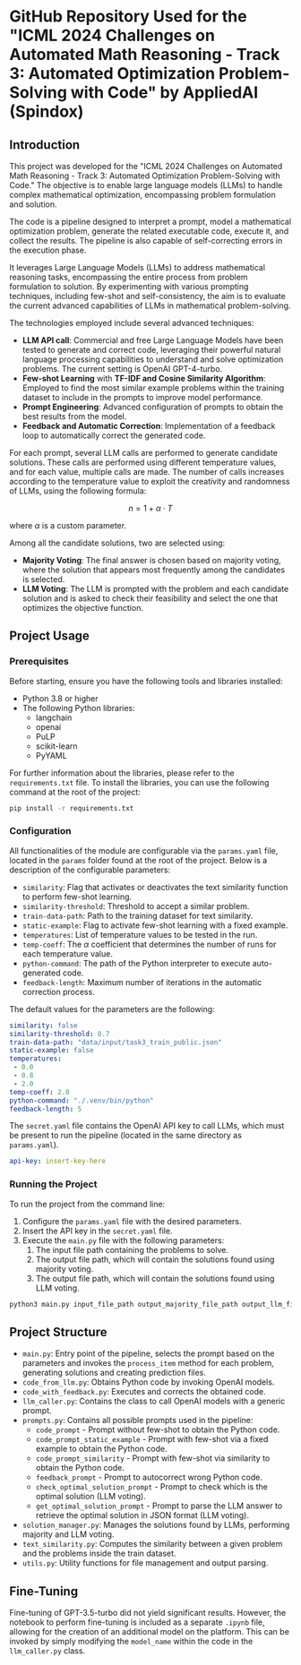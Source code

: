 # GitHub Repository Used for the "ICML 2024 Challenges on Automated Math Reasoning - Track 3: Automated Optimization Problem-Solving with Code" by AppliedAI (Spindox)

## Introduction

This project was developed for the "ICML 2024 Challenges on Automated Math Reasoning - Track 3: Automated Optimization Problem-Solving with Code." The objective is to enable large language models (LLMs) to handle complex mathematical optimization, encompassing problem formulation and solution.

The code is a pipeline designed to interpret a prompt, model a mathematical optimization problem, generate the related executable code, execute it, and collect the results. The pipeline is also capable of self-correcting errors in the execution phase.

It leverages Large Language Models (LLMs) to address mathematical reasoning tasks, encompassing the entire process from problem formulation to solution. By experimenting with various prompting techniques, including few-shot and self-consistency, the aim is to evaluate the current advanced capabilities of LLMs in mathematical problem-solving.

The technologies employed include several advanced techniques:

- **LLM API call**: Commercial and free Large Language Models have been tested to generate and correct code, leveraging their powerful natural language processing capabilities to understand and solve optimization problems. The current setting is OpenAI GPT-4-turbo.
- **Few-shot Learning** with **TF-IDF and Cosine Similarity Algorithm**: Employed to find the most similar example problems within the training dataset to include in the prompts to improve model performance.
- **Prompt Engineering**: Advanced configuration of prompts to obtain the best results from the model.
- **Feedback and Automatic Correction**: Implementation of a feedback loop to automatically correct the generated code.

For each prompt, several LLM calls are performed to generate candidate solutions. These calls are performed using different temperature values, and for each value, multiple calls are made. The number of calls increases according to the temperature value to exploit the creativity and randomness of LLMs, using the following formula:

$$n = 1 + \alpha \cdot T$$

where $\alpha$ is a custom parameter.

Among all the candidate solutions, two are selected using:

- **Majority Voting**: The final answer is chosen based on majority voting, where the solution that appears most frequently among the candidates is selected.
- **LLM Voting**: The LLM is prompted with the problem and each candidate solution and is asked to check their feasibility and select the one that optimizes the objective function.

## Project Usage

### Prerequisites

Before starting, ensure you have the following tools and libraries installed:

- Python 3.8 or higher
- The following Python libraries:
  - langchain
  - openai
  - PuLP
  - scikit-learn
  - PyYAML

For further information about the libraries, please refer to the `requirements.txt` file. To install the libraries, you can use the following command at the root of the project:

```bash
pip install -r requirements.txt
```

### Configuration

All functionalities of the module are configurable via the `params.yaml` file, located in the `params` folder found at the root of the project. Below is a description of the configurable parameters:

- `similarity`: Flag that activates or deactivates the text similarity function to perform few-shot learning.
- `similarity-threshold`: Threshold to accept a similar problem.
- `train-data-path`: Path to the training dataset for text similarity.
- `static-example`: Flag to activate few-shot learning with a fixed example.
- `temperatures`: List of temperature values to be tested in the run.
- `temp-coeff`: The $\alpha$ coefficient that determines the number of runs for each temperature value.
- `python-command`: The path of the Python interpreter to execute auto-generated code.
- `feedback-length`: Maximum number of iterations in the automatic correction process.

The default values for the parameters are the following:

```yaml
similarity: false
similarity-threshold: 0.7
train-data-path: "data/input/task3_train_public.json"
static-example: false
temperatures:
 - 0.0
 - 0.8
 - 2.0
temp-coeff: 2.0
python-command: "./.venv/bin/python"
feedback-length: 5
```

The `secret.yaml` file contains the OpenAI API key to call LLMs, which must be present to run the pipeline (located in the same directory as `params.yaml`).

```yaml
api-key: insert-key-here
```

### Running the Project

To run the project from the command line:

1.  Configure the `params.yaml` file with the desired parameters.
2.  Insert the API key in the `secret.yaml` file.
3.  Execute the `main.py` file with the following parameters:
    1.  The input file path containing the problems to solve.
    2.  The output file path, which will contain the solutions found using majority voting.
    3.  The output file path, which will contain the solutions found using LLM voting.

```bash
python3 main.py input_file_path output_majority_file_path output_llm_file_path
```

## Project Structure

-   `main.py`: Entry point of the pipeline, selects the prompt based on the parameters and invokes the `process_item` method for each problem, generating solutions and creating prediction files.
-   `code_from_llm.py`: Obtains Python code by invoking OpenAI models.
-   `code_with_feedback.py`: Executes and corrects the obtained code.
-   `llm_caller.py`: Contains the class to call OpenAI models with a generic prompt.
-   `prompts.py`: Contains all possible prompts used in the pipeline:
    -   `code_prompt` - Prompt without few-shot to obtain the Python code.
    -   `code_prompt_static_example` - Prompt with few-shot via a fixed example to obtain the Python code.
    -   `code_prompt_similarity` - Prompt with few-shot via similarity to obtain the Python code.
    -   `feedback_prompt` - Prompt to autocorrect wrong Python code.
    -   `check_optimal_solution_prompt` - Prompt to check which is the optimal solution (LLM voting).
    -   `get_optimal_solution_prompt` - Prompt to parse the LLM answer to retrieve the optimal solution in JSON format (LLM voting).
-   `solution_manager.py`: Manages the solutions found by LLMs, performing majority and LLM voting.
-   `text_similarity.py`: Computes the similarity between a given problem and the problems inside the train dataset.
-   `utils.py`: Utility functions for file management and output parsing.

## Fine-Tuning

Fine-tuning of GPT-3.5-turbo did not yield significant results. However, the notebook to perform fine-tuning is included as a separate `.ipynb` file, allowing for the creation of an additional model on the platform. This can be invoked by simply modifying the `model_name` within the code in the `llm_caller.py` class.